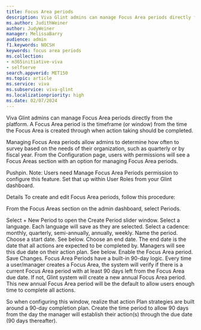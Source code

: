 ```yaml
---
title: Focus Area periods
description: Viva Glint admins can manage Focus Area periods directly from the platform. A Focus Area period is the timeframe (or window) from the time the Focus Area is created through when action taking should be completed.. 
ms.author: JudithWeiner
author: JudyWeiner
manager: MelissaBarry
audience: admin
f1.keywords: NOCSH
keywords: focus area periods
ms.collection:  
- m365initiative-viva
- selfserve 
search.appverid: MET150 
ms.topic: article
ms.service: viva
ms.subservice: viva-glint
ms.localizationpriority: high
ms.date: 02/07/2024
---
```


Viva Glint admins can manage Focus Area periods directly from the platform. A Focus Area period is the timeframe (or window) from the time the Focus Area is created through when action taking should be completed.

Managing Focus Area periods allow admins to determine how often to survey based on the needs of their organization, such as quarterly or by fiscal year. From the Configuration page, users with permissions will see a Focus Areas section with an option for managing Focus Area periods. 

Pushpin. Note: Users need Manage Focus Area Periods permission to configure this feature. Set that up within User Roles from your Glint dashboard.

Details
To create and edit Focus Area periods, follow this procedure:

From the Focus Areas section on the admin dashboard, select Periods.

Select + New Period to open the Create Period slider window.
Select a language. Each language will save as they are selected.
Select a cadence: monthly, quarterly, semi-annually, annually, weekly.
Name the period.
Choose a start date. See below.
Choose an end date. The end date is the date that all actions are expected to be completed by. Managers will see this due date on their action plan. See below.
Enable the Focus Area period.
Save Changes.
Focus Area Periods have a built-in 90-day logic.
Every time a user/manager creates a Focus Area, the system will verify if there is a current Focus Area period with at least 90 days left from the Focus Area due date. If not, Glint system will create a new annual Focus Area period. This new annual Focus Area period will be the default to allow users enough time to complete all actions.

So when configuring this window, realize that action Plan strategies are built around a 90-day completion plan. Create the time period to allow 90 days from the day the manager will establish their action(s) through the due date (90 days thereafter).

 


 
